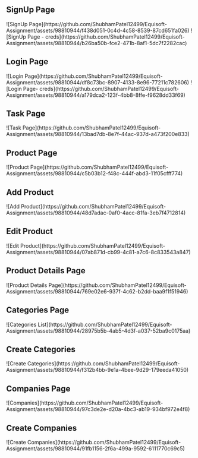 <h2>SignUp Page</h2>
![SignUp Page](https://github.com/ShubhamPatel12499/Equisoft-Assignment/assets/98810944/f438d051-0c4d-4c58-8539-87cd651fa026)
![SignUp Page - creds](https://github.com/ShubhamPatel12499/Equisoft-Assignment/assets/98810944/b26ba50b-fce2-471b-8af1-5dc7f2282cac)

<h2>Login Page</h2>
![Login Page](https://github.com/ShubhamPatel12499/Equisoft-Assignment/assets/98810944/df8c73bc-8907-4133-8e96-77211c782606)
![Login Page- creds](https://github.com/ShubhamPatel12499/Equisoft-Assignment/assets/98810944/a179dca2-123f-4bb8-8ffe-f9628dd33f69)

<h2>Task Page</h2>
![Task Page](https://github.com/ShubhamPatel12499/Equisoft-Assignment/assets/98810944/13bad7db-8e7f-44ac-937d-a473f200e833)

<h2>Product Page</h2>
![Product Page](https://github.com/ShubhamPatel12499/Equisoft-Assignment/assets/98810944/c5b03b12-f48c-444f-abd3-11f05cfff774)

<h2>Add Product</h2>
![Add Product](https://github.com/ShubhamPatel12499/Equisoft-Assignment/assets/98810944/48d7adac-0af0-4acc-81fa-3eb7f4712814)

<h2>Edit Product</h2>
![Edit Product](https://github.com/ShubhamPatel12499/Equisoft-Assignment/assets/98810944/07ab871d-cb99-4c81-a7c6-8c833543a847)

<h2>Product Details Page</h2>
![Product Details Page](https://github.com/ShubhamPatel12499/Equisoft-Assignment/assets/98810944/769e02e6-937f-4c62-b2dd-baa9f1f51946)

<h2>Categories Page</h2>
![Categories List](https://github.com/ShubhamPatel12499/Equisoft-Assignment/assets/98810944/28975b5b-4ab5-4d3f-a037-52ba9c0175aa)

<h2>Create Categories</h2>
![Create Categories](https://github.com/ShubhamPatel12499/Equisoft-Assignment/assets/98810944/f312b4bb-9e1a-4bee-9d29-179eeda41050)

<h2>Companies Page</h2>
![Companies](https://github.com/ShubhamPatel12499/Equisoft-Assignment/assets/98810944/97c3de2e-d20a-4bc3-ab19-934bf972e4f8)

<h2>Create Companies</h2>
![Create Companies](https://github.com/ShubhamPatel12499/Equisoft-Assignment/assets/98810944/91fb1156-2f6a-499a-9592-6111770c69c5)
